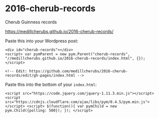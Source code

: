 # 2016-cherub-records
Cherub Guinness records

https://medillcherubs.github.io/2016-cherub-records/

Paste this into your Wordpress post:

```
<div id="cherub-records"></div>
<script> var pymParent = new pym.Parent("cherub-records", "//medillcherubs.github.io/2016-cherub-records/index.html", {}); </script>

<!-- Edit: https://github.com/medillcherubs/2016-cherub-records/edit/gh-pages/index.html -->
```

Paste this into the bottom of your `index.html`:

```
<script src="https://code.jquery.com/jquery-1.11.3.min.js"></script> <script src="https://cdnjs.cloudflare.com/ajax/libs/pym/0.4.5/pym.min.js"></script> <script> $(function(){ var pymChild = new pym.Child({polling: 500}); }); </script> 
```
